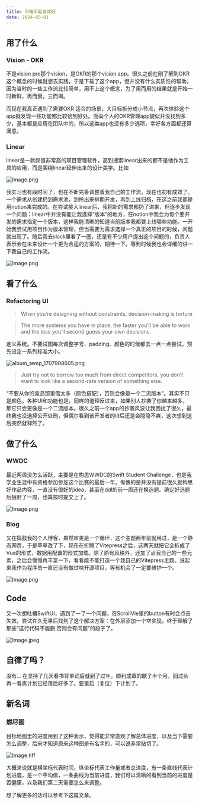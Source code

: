 ```yaml
---
title: 早睡早起身体好
date: 2024-03-01
---
```


## 用了什么

### Vision - OKR

不是vision pro那个vision，是OKR的那个vision app。很久之前在刚了解到OKR这个概念的时候就想去实践，于是下载了这个app，但并没有什么实质性的帮助，因为当时的一些工作流比较简单，用不上这个概念，为了用而用的结果就是开始一时新鲜，再而衰，三而竭。

而现在我真正遇到了需要OKR 适合的场景，大目标拆分成小节点，再次体验这个app就发现一些功能都比较恰到好处。面向个人的OKR管理app貌似并没找到多少，基本都是应用在团队中的，所以这类app也没有多少选项，幸好各方面都还算满意。

### Linear

linear是一款颜值非常高的项目管理软件，高到搜索linear出来的都不是他作为工具的应用，而是围绕linear延伸出来的设计美学。比如

[](https://sspai.com/post/79347)

![Image.png](https://res.craft.do/user/full/607ecf6e-fd93-2806-ae5a-0795102d7883/doc/4D21B15B-2250-494B-8AB3-84C1873EFF5F/59FDCBC4-8781-4530-A1C3-A4CF52B32055_2/oOnw1Lm2LHok8l8zjD45dRkY6y0AnxSQS995mCiXaKcz/Image.png)

我实习也有段时间了，也在不断完善调整着我自己的工作流，现在也初有成效了。一个需求从创建扔到需求池，到拎出来排期开发，再到上线归档，在这之前我都是用notion来完成的。在尝试接入linear后，我把新的需求都扔了进来，但逐步发现一个问题：linear中并没有能让我选择“版本”的地方，在notion中我会为每个要开发的需求指定一个版本，这样我能清晰的知道当前版本我都要上线哪些功能。一开始我尝试用项目作为版本管理，但当需要为需求选择一个真正的项目的时候，问题就出现了。随后我去slack里看了一圈，还是有不少用户提出这个问题的，负责人表示会在未来设计一个更为合适的方案的，期待一下。等到时候我也会详细的讲一下我自己的工作流。

![Image.png](https://res.craft.do/user/full/607ecf6e-fd93-2806-ae5a-0795102d7883/doc/4D21B15B-2250-494B-8AB3-84C1873EFF5F/81281F18-CAF3-42D9-83B0-5605D4860CB5_2/kzFE8DY6lzny9qIE7SuDVppLCZEbbn8WEAjxixmZCy0z/Image.png)

## 看了什么

### Refactoring UI

> When you’re designing without constraints, decision-making is torture

> The more systems you have in place, the faster you’ll be able to work and the less you’ll second guess your own decisions.

定义系统。不要试图每次调整字号、padding、颜色的时候都去一点一点尝试，预先设定一系列标准大小。

![album_temp_1707908605.png](https://res.craft.do/user/full/607ecf6e-fd93-2806-ae5a-0795102d7883/doc/4D21B15B-2250-494B-8AB3-84C1873EFF5F/E9397839-429F-475F-A4F7-F8FB32D96062_2/d7ubfZshoeAgC3VVDTnHxU0p8rOBw0rn6NY0AqykrW4z/album_temp_1707908605.png)

> Just try not to borrow too much from direct competitors, you don’t want to look like a second-rate version of something else.

“不要从你的竞品那里借太多（颜色搭配），否则会像是一个二流版本”。其实不只是颜色。各种UI和功能也是，同样的道理反过来，如果别人抄袭了你越来越多，那它只会更像是一个二流版本。很久之前一个app的抄袭风波让我困扰了很久，最终我也没选择公开处刑，但偶尔看到该开发者的id后还是会隐隐不爽，这次想到这后突然就释然了。

## 做了什么

### WWDC

最近两周没怎么活跃，主要是在构思WWDC的Swift Student Challenge，也是我学业生涯中有资格参加参加这个比赛的最后一年。惭愧的是并没有提前很久就构思好作品内容，一直没有很好的idea，甚至在ddl的前一周还在换选题。确定好选题后狠肝了一周，也算按时提交上了。

![Image.png](https://res.craft.do/user/full/607ecf6e-fd93-2806-ae5a-0795102d7883/doc/4D21B15B-2250-494B-8AB3-84C1873EFF5F/0A921A60-A0EE-493B-85A6-C902113D4F04_2/nC9ycZiEQLoDIHIxqJvNfI0wutJ04THPf00ATzfrUsgz/Image.png)

### Blog

又在捣鼓我的个人博客，果然审美是一个循环，这个主题两年前就用过，是一个静态网页，于是草草改了下，现在在折腾了Vitepress之后，这两天就把它全拆成了Vue的形式，数据用配置的形式加载。除了原有风格外，还加了点我自己的一些元素，之后会慢慢再丰富一下，看看能不能打造一个我自己的Vitepress主题。说起来我作为程序员一直还没有做过啥开源项目，等有机会了一定要维护一个。

![Image.png](https://res.craft.do/user/full/607ecf6e-fd93-2806-ae5a-0795102d7883/doc/4D21B15B-2250-494B-8AB3-84C1873EFF5F/7191F6FA-3995-47F0-9252-52B3E1D75B18_2/txOPhw7O3DOTmLzAFyLjJvBFVC3qoxtiG3P1kgJZXaMz/Image.png)

## Code

又一次想吐槽SwiftUI，遇到了一了一个问题，在ScrollVie里的button有时会点击失效。尝试许久无果后找到了这个解决方案：在外层添加一个空实现。终于理解了那些“这行代码不能删 否则会有问题”的段子了。

![Image.jpeg](https://res.craft.do/user/full/607ecf6e-fd93-2806-ae5a-0795102d7883/doc/4D21B15B-2250-494B-8AB3-84C1873EFF5F/CDFA7B0D-3D67-4E35-97D1-E03C97FA7C72_2/ZQQo6rzqBgcXG8A1Q4iEveCENU8FhexYMbvNbDpDZO0z/Image.jpeg)

## 自律了吗？

没有... 在坚持了几天看书背单词后就到了过年。顺利成章的歇了半个月，回过头再一看离计划已经落后好多了。要重启（复位）下计划了。

## 新名词

### 燃尽图

目标地图里的进度用到了这种表示，觉得能非常直观了解总体进度，以及当下需要怎么调整，后来才知道原来这种图是有名字的，可以说非常贴切了。

![Image.tiff](https://res.craft.do/user/full/607ecf6e-fd93-2806-ae5a-0795102d7883/doc/4D21B15B-2250-494B-8AB3-84C1873EFF5F/43D78EEE-5D42-483D-8089-DB15C7AE625C_2/3bQ11pVfXe8ap7J56mBAmQb5VOtQ4mkGba1pS3sIzu0z/Image.tiff)

大概来说就是横坐标代表时间，纵坐标代表工作量或者总进度，有一条直线代表计划进度，是一个平均值，一条曲线为当前进度，我们可以清晰的看到当前的进度是否健康，以及我们第二天需要怎么来调整。

想了解更多的话可以参考下这篇文章。

[](https://www.zhihu.com/question/19764330)


